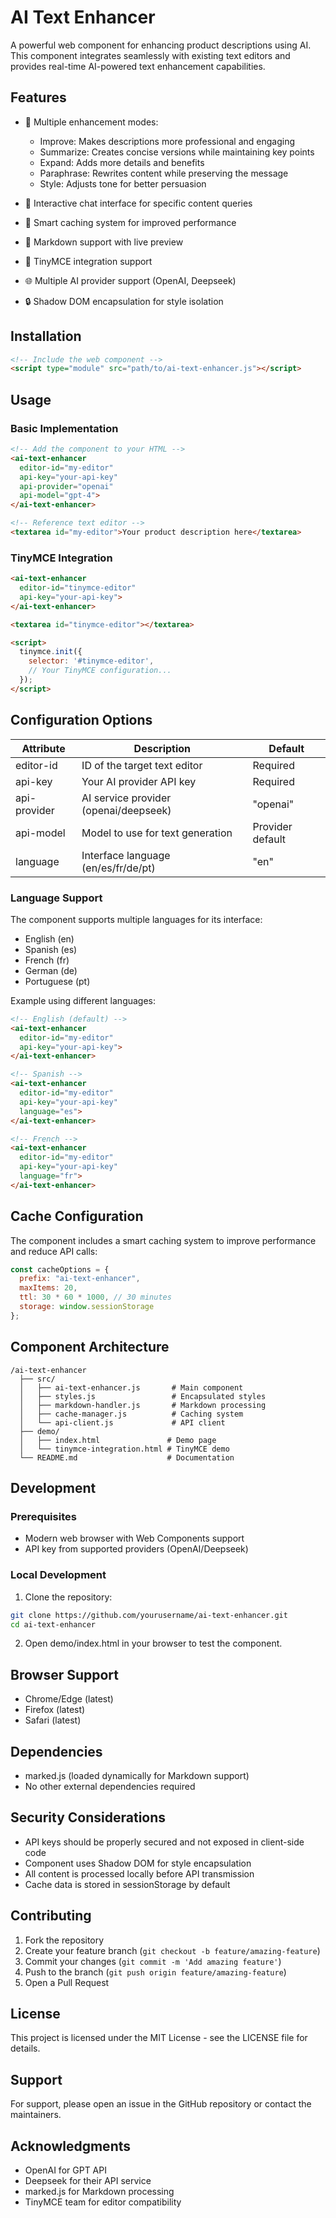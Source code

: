 # AI Text Enhancer

A powerful web component for enhancing product descriptions using AI. This component integrates seamlessly with existing text editors and provides real-time AI-powered text enhancement capabilities.

## Features

- 🎨 Multiple enhancement modes:
  - Improve: Makes descriptions more professional and engaging
  - Summarize: Creates concise versions while maintaining key points
  - Expand: Adds more details and benefits
  - Paraphrase: Rewrites content while preserving the message
  - Style: Adjusts tone for better persuasion

- 💬 Interactive chat interface for specific content queries
- 🔄 Smart caching system for improved performance
- 📝 Markdown support with live preview
- 🎯 TinyMCE integration support
- 🌐 Multiple AI provider support (OpenAI, Deepseek)
- 🔒 Shadow DOM encapsulation for style isolation

## Installation

```html
<!-- Include the web component -->
<script type="module" src="path/to/ai-text-enhancer.js"></script>
```

## Usage

### Basic Implementation

```html
<!-- Add the component to your HTML -->
<ai-text-enhancer
  editor-id="my-editor"
  api-key="your-api-key"
  api-provider="openai"
  api-model="gpt-4">
</ai-text-enhancer>

<!-- Reference text editor -->
<textarea id="my-editor">Your product description here</textarea>
```

### TinyMCE Integration

```html
<ai-text-enhancer
  editor-id="tinymce-editor"
  api-key="your-api-key">
</ai-text-enhancer>

<textarea id="tinymce-editor"></textarea>

<script>
  tinymce.init({
    selector: '#tinymce-editor',
    // Your TinyMCE configuration...
  });
</script>
```

## Configuration Options

| Attribute | Description | Default |
|-----------|-------------|---------|
| editor-id | ID of the target text editor | Required |
| api-key | Your AI provider API key | Required |
| api-provider | AI service provider (openai/deepseek) | "openai" |
| api-model | Model to use for text generation | Provider default |
| language | Interface language (en/es/fr/de/pt) | "en" |

### Language Support

The component supports multiple languages for its interface:

- English (en)
- Spanish (es)
- French (fr)
- German (de)
- Portuguese (pt)

Example using different languages:

```html
<!-- English (default) -->
<ai-text-enhancer 
  editor-id="my-editor" 
  api-key="your-api-key">
</ai-text-enhancer>

<!-- Spanish -->
<ai-text-enhancer 
  editor-id="my-editor" 
  api-key="your-api-key" 
  language="es">
</ai-text-enhancer>

<!-- French -->
<ai-text-enhancer 
  editor-id="my-editor" 
  api-key="your-api-key" 
  language="fr">
</ai-text-enhancer>
```

## Cache Configuration

The component includes a smart caching system to improve performance and reduce API calls:

```javascript
const cacheOptions = {
  prefix: "ai-text-enhancer",
  maxItems: 20,
  ttl: 30 * 60 * 1000, // 30 minutes
  storage: window.sessionStorage
};
```

## Component Architecture

```
/ai-text-enhancer
  ├── src/
  │   ├── ai-text-enhancer.js       # Main component
  │   ├── styles.js                 # Encapsulated styles
  │   ├── markdown-handler.js       # Markdown processing
  │   ├── cache-manager.js          # Caching system
  │   └── api-client.js             # API client
  ├── demo/
  │   ├── index.html               # Demo page
  │   └── tinymce-integration.html # TinyMCE demo
  └── README.md                    # Documentation
```

## Development

### Prerequisites

- Modern web browser with Web Components support
- API key from supported providers (OpenAI/Deepseek)

### Local Development

1. Clone the repository:
```bash
git clone https://github.com/yourusername/ai-text-enhancer.git
cd ai-text-enhancer
```

2. Open demo/index.html in your browser to test the component.

## Browser Support

- Chrome/Edge (latest)
- Firefox (latest)
- Safari (latest)

## Dependencies

- marked.js (loaded dynamically for Markdown support)
- No other external dependencies required

## Security Considerations

- API keys should be properly secured and not exposed in client-side code
- Component uses Shadow DOM for style encapsulation
- All content is processed locally before API transmission
- Cache data is stored in sessionStorage by default

## Contributing

1. Fork the repository
2. Create your feature branch (`git checkout -b feature/amazing-feature`)
3. Commit your changes (`git commit -m 'Add amazing feature'`)
4. Push to the branch (`git push origin feature/amazing-feature`)
5. Open a Pull Request

## License

This project is licensed under the MIT License - see the LICENSE file for details.

## Support

For support, please open an issue in the GitHub repository or contact the maintainers.

## Acknowledgments

- OpenAI for GPT API
- Deepseek for their API service
- marked.js for Markdown processing
- TinyMCE team for editor compatibility